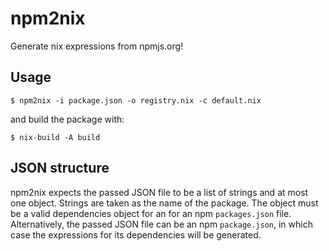 npm2nix
=======

Generate nix expressions from npmjs.org!


Usage
-----

    $ npm2nix -i package.json -o registry.nix -c default.nix

and build the package with:

    $ nix-build -A build

JSON structure
--------------

npm2nix expects the passed JSON file to be a list of strings and at most one
object. Strings are taken as the name of the package. The object must be
a valid dependencies object for an for an npm `packages.json` file.
Alternatively, the passed JSON file can be an npm `package.json`, in which
case the expressions for its dependencies will be generated.
